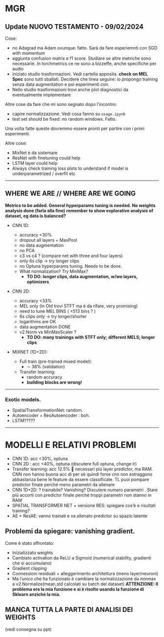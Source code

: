# MGR

## Update NUOVO TESTAMENTO - 09/02/2024
Cose:

* no Adagrad ma Adam ovunque: fatto. Sarà da fare esperiemnti con SGD with momentum
* aggiunta confusion matrix e f1 score. Studiare se altre metriche sono necessarie. In torchmetrics ce ne sono a bizzeffe, anche specifiche per audio
* iniziato studio trasformazioni. Vedi cartella apposita. **check on MEL Spec** sono tutti sballati. Decidere che linea seguire: io propongo training senza data augmentation e poi esperimenti con.
* Nello studio trasformazioni trovi anche plot diagnostici da eventualmente implementare

Altre cose da fare che mi sono segnato dopo l'incontro:
* capire normalizzazione. Vedi cosa fanno su `usage.ipynb`
* test set should be fixed: no random windows. Fatto.

Una volta fatte queste dovremmo essere pronti per partire con i primi esperimenti.

Altre cose:
* MixNet è da sistemare
* ResNet with finetuning could help
* LSTM layer could help
* Always check training loss plots to understand if model is underparametrized / overfit etc

----

  
## WHERE WE ARE // WHERE ARE WE GOING

**Metrics to be added. General hyperparams tuning is needed. No weights analysis done (farla alla fine)**
**remember to show explorative analysis of dataset, eg data is balanced?**

* CNN 1D: 
	- accuracy <30%
	- dropout all layers + MaxPool
	- no data augmentation
	- no PCA
	- c3 vs c4 ? (compare net with three and four layers)
	- only 6s clip -> try longer clips
	- no Optuna hyperparams tuning. Needs to be done.
	- What normalization? Try MinMax?
		- **TO DO: longer clips, data augmentation, w/wo layers, optimizers**

* CNN 2D:
	- accuracy <33%
	- MEL only (in Old trovi STFT ma è da rifare, very promising)
	- need to tune MEL BINS ( <513 bins ? )
	- 6s clips only -> try longer/shorter
	- logarithms are OK
	- data augmentation DONE
	- v2.Norm vs MinMaxScaler ? 
		-  **TO DO: many trainings with STFT only; different MELS; longer clips**

* MIXNET (1D+2D):
	- Full train (pre-trained mixed model):
		- $\sim$ 38% (validation)
	- Transfer learning: 
		- random accuracy
		- **building blocks are wrong!**

--- 
### Exotic models.
* SpatialTransformationNet: random.
* Autoencoder + ResAutoencoder : boh.
* LSTM?????



-----------------------------------------------
# MODELLI E RELATIVI PROBLEMI


-	CNN 1D: acc <30%,  optuna
-	CNN 2D : acc <40%, optuna (discutere full optuna, change lr)
-	Transfer learning: acc 12.5%  necessari più layer predictor, ma RAM. CNN non hanno buona acc di per sè quindi forse cnn non estraggono abbastanza bene le feature da essere classificate. TL puoi pompare predictor finale perché meno parametri da allenare
-	CNN 1D+2D: ? trainabile? Vanishing? Discutere numero parametri . Stare più accorti con predictor finale perché troppi parametri non stanno in RAM
-	SPATIAL TRANSFORMER NET + versione RES: spiegare cos’è e risultati training?
-	AE + ResAE: vanno trainati e va allenato predictor su spazio latente

## Problemi da spiegare: vanishing gradient.
Come è stato affrontato:
-	Inizializzato weights
-	Cambiato activation da ReLU a Sigmoid (numerical stability, gradienti che si accumulano)
-	Gradient clipping
-	Connessioni residuali + alleggerimento architettura (meno layer/neuroni)
-	Ma l’unico che ha funzionato è cambiare la normalizzazione da minmax a v2.Normalize(mean,std calcolati su batch del dataset)
**ATTENZIONE: Il problema era la mia funzione e si è risolto usando la funzione di Sklearn anziché la mia.**
## MANCA TUTTA LA PARTE DI ANALISI DEI WEIGHTS 
(vedi consegna su ppt)
